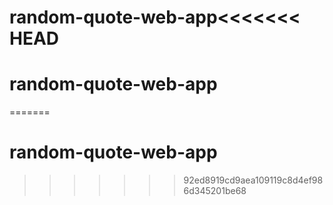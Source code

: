 # random-quote-web-app<<<<<<< HEAD
# random-quote-web-app
=======
# random-quote-web-app
>>>>>>> 92ed8919cd9aea109119c8d4ef986d345201be68
